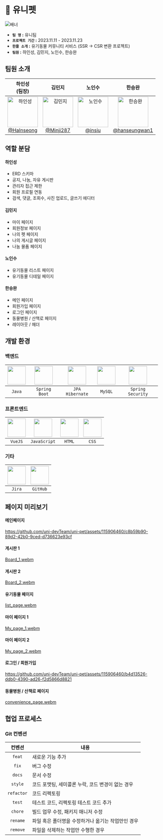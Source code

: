 
🐶 유니펫
===
![배너](https://github.com/uni-devTeam/uni-pet/assets/115906460/513a7c0e-a3d2-4507-9399-85376128d679)

- **`팀 명` :**  유니팀
- **`프로젝트 기간` :** 2023.11.11 - 2023.11.23
- **`한줄 소개` :** 유기동물 커뮤니티 서비스 (SSR -> CSR 변환 프로젝트)
- **`팀원` :** 하인성, 김민지, 노인수, 한승완

팀원 소개
---
| 하인성<br>(팀장) | 김민지<br> | 노인수<br> | 한승완<br>|
| :---: | :---: | :---: | :---: |
| <img alt="하인성" src="https://github.com/uni-devTeam/uni-pet/assets/115906460/67563c8b-cfcf-45cb-8205-dec87fe0675c"  width="100"><br>[@HaInseong](https://github.com/HaInseong)| <img alt="김민지" src="https://github.com/uni-devTeam/uni-pet/assets/115906460/2884c5e2-68b5-40df-8b9a-6c3317d1993a"  width="100"> <br>[@Minji287](https://github.com/Minji287) | <img alt="노인수" src="https://github.com/uni-devTeam/uni-pet/assets/115906460/f91bb206-e524-4905-a637-467a4d6c5b34" width="100"> <br>[@insiu](https://github.com/insiu) | <img alt="한승완" src="https://github.com/uni-devTeam/uni-pet/assets/115906460/b6018775-a5d6-41a3-9bf5-747d412ed369"  width="100"><br>[@hanseungwan1](https://github.com/hanseungwan1)|


역할 분담
---
#### 하인성
- ERD 스키마
- 공지, 나눔, 자유 게시판
- 관리자 접근 제한
- 회원 프로필 연동
- 검색, 댓글, 조회수, 사진 업로드, 글쓰기 에디터
#### 김민지
- 마이 페이지
- 회원정보 페이지
- 나의 펫 페이지
- 나의 게시글 페이지
- 나눔 물품 페이지
#### 노인수
- 유기동물 리스트 페이지
- 유기동물 디테일 페이지
#### 한승완
- 메인 페이지
- 회원가입 페이지
- 로그인 페이지
- 동물병원 / 산책로 페이지
- 레이아웃 / 헤더

개발 환경
---

### 백엔드
|<img src="https://github.com/uni-devTeam/uni-pet/assets/115906460/dd8cd9db-2e45-4b37-bb50-2be7c036d73e" width="60">|<img src="https://github.com/uni-devTeam/uni-pet/assets/115906460/b4f50915-64b6-4e2b-a192-9f11b2a17f91" width="60"/>|<img src="https://github.com/uni-devTeam/uni-pet-mini2/assets/78472822/2cdf6708-3f40-4334-9dd1-5ef7fe2cde9d" width="60"/>|<img src="https://github.com/uni-devTeam/uni-pet/assets/115906460/b3478fa5-fb29-44b3-b3de-62aa104c8029" width="60"/>|<img src="https://github.com/uni-devTeam/uni-pet-mini2/assets/115906460/94965cb3-8a69-49bf-ba00-d6b19d87cba4" width="60"/>|
|:---:|:---:|:---:|:---:|:---:|
|`Java`|`Spring Boot`|`JPA Hibernate`|`MySQL`|`Spring Security`|

### 프론트엔드

|<img src="https://github.com/uni-devTeam/uni-pet-mini2/assets/78472822/64c2f0e4-6fab-479f-9ae8-76013c96e546" width="60"/>|<img src="https://github.com/uni-devTeam/uni-pet/assets/115906460/5368f991-80d8-4181-826e-95b0390f5b6e" width="60"/>|<img src="https://github.com/uni-devTeam/uni-pet/assets/115906460/a725b7dd-13c7-450f-94fd-b28fc41eac59" width="60"/>|<img src="https://github.com/uni-devTeam/uni-pet/assets/115906460/e2df7841-01fe-44f5-a2db-22e42f8371c3" width="60"/>|
|:---:|:---:|:---:|:---:|
|`VueJS`|`JavaScript`|`HTML`|`CSS`|

### 기타
|<img src="https://github.com/uni-devTeam/uni-pet/assets/115906460/6b33fe28-faaf-4710-a092-b92f45ee8252" width="60"/>|<img src="https://github.com/uni-devTeam/uni-pet/assets/115906460/ddb42da1-1a7a-4fa4-b10b-012d990a9f1a" width="60"/>|
|:---:|:---:|
|`Jira`|`GitHub`|

페이지 미리보기
---

#### 메인페이지 


https://github.com/uni-devTeam/uni-pet/assets/115906460/c8b59b90-89d2-42b0-9ced-d736623e93cf


#### 게시판 1
[Board_1.webm](https://github.com/uni-devTeam/uni-pet/assets/115906460/1c88639f-1626-485b-a767-a8457abecdce)

#### 게시판 2
[Board_2.webm](https://github.com/uni-devTeam/uni-pet/assets/115906460/a6bea80e-231e-4082-9809-cbb09af50f5f)

#### 유기동물 페이지
[list_page.webm](https://github.com/uni-devTeam/uni-pet/assets/115906460/2e413d99-cc3b-4290-b898-cba9139652b6)


#### 마이 페이지 1
[My_page_1.webm](https://github.com/uni-devTeam/uni-pet/assets/115906460/41e1fef8-abd2-46b3-a9cf-075d2e95d2c6)

#### 마이 페이지 2
[My_page_2.webm](https://github.com/uni-devTeam/uni-pet/assets/115906460/eb909f01-5ec2-4db2-bbd5-459194dada3b)

#### 로그인 / 회원가입


https://github.com/uni-devTeam/uni-pet/assets/115906460/b4d13526-ddb0-4390-ad26-f2d5866d8821


#### 동물병원 / 산책로 페이지
[convenience_page.webm](https://github.com/uni-devTeam/uni-pet/assets/115906460/a7f99018-150f-486c-ab31-f8365af040b6)


협업 프로세스
---

### Git 컨벤션
| 컨벤션 | 내용 |
| :---: | --- |
| `feat` | 새로운 기능 추가 |
| `fix` | 버그 수정 |
| `docs` | 문서 수정 |
| `style` | 코드 포맷팅, 세미콜론 누락, 코드 변경이 없는 경우 |
| `refactor` | 코드 리펙토링 |
| `test` | 테스트 코드, 리펙토링 테스트 코드 추가 |
| `chore` | 빌드 업무 수정, 패키지 매니저 수정 |
| `rename` | 파일 혹은 폴더명을 수정하거나 옮기는 작업만인 경우 |
| `remove` | 파일을 삭제하는 작업만 수행한 경우 |
